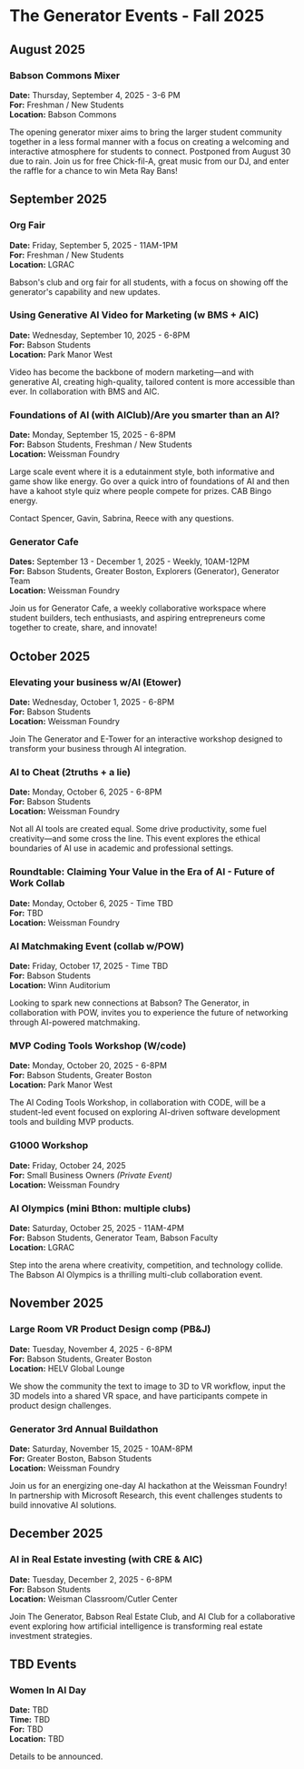 # The Generator Events - Fall 2025

## August 2025

### Babson Commons Mixer
**Date:** Thursday, September 4, 2025 - 3-6 PM  
**For:** Freshman / New Students  
**Location:** Babson Commons

The opening generator mixer aims to bring the larger student community together in a less formal manner with a focus on creating a welcoming and interactive atmosphere for students to connect. Postponed from August 30 due to rain. Join us for free Chick-fil-A, great music from our DJ, and enter the raffle for a chance to win Meta Ray Bans!

## September 2025

### Org Fair
**Date:** Friday, September 5, 2025 - 11AM-1PM  
**For:** Freshman / New Students  
**Location:** LGRAC

Babson's club and org fair for all students, with a focus on showing off the generator's capability and new updates.

### Using Generative AI Video for Marketing (w BMS + AIC)
**Date:** Wednesday, September 10, 2025 - 6-8PM  
**For:** Babson Students  
**Location:** Park Manor West

Video has become the backbone of modern marketing—and with generative AI, creating high-quality, tailored content is more accessible than ever. In collaboration with BMS and AIC.

### Foundations of AI (with AIClub)/Are you smarter than an AI?
**Date:** Monday, September 15, 2025 - 6-8PM  
**For:** Babson Students, Freshman / New Students  
**Location:** Weissman Foundry

Large scale event where it is a edutainment style, both informative and game show like energy. Go over a quick intro of foundations of AI and then have a kahoot style quiz where people compete for prizes. CAB Bingo energy.

Contact Spencer, Gavin, Sabrina, Reece with any questions.

### Generator Cafe
**Dates:** September 13 - December 1, 2025 - Weekly, 10AM-12PM  
**For:** Babson Students, Greater Boston, Explorers (Generator), Generator Team  
**Location:** Weissman Foundry

Join us for Generator Cafe, a weekly collaborative workspace where student builders, tech enthusiasts, and aspiring entrepreneurs come together to create, share, and innovate!

## October 2025

### Elevating your business w/AI (Etower)
**Date:** Wednesday, October 1, 2025 - 6-8PM  
**For:** Babson Students  
**Location:** Weissman Foundry

Join The Generator and E-Tower for an interactive workshop designed to transform your business through AI integration.



### AI to Cheat (2truths + a lie)
**Date:** Monday, October 6, 2025 - 6-8PM  
**For:** Babson Students  
**Location:** Weissman Foundry

Not all AI tools are created equal. Some drive productivity, some fuel creativity—and some cross the line. This event explores the ethical boundaries of AI use in academic and professional settings.

### Roundtable: Claiming Your Value in the Era of AI - Future of Work Collab
**Date:** Monday, October 6, 2025 - Time TBD  
**For:** TBD  
**Location:** Weissman Foundry

### AI Matchmaking Event (collab w/POW)
**Date:** Friday, October 17, 2025 - Time TBD  
**For:** Babson Students  
**Location:** Winn Auditorium

Looking to spark new connections at Babson? The Generator, in collaboration with POW, invites you to experience the future of networking through AI-powered matchmaking.

### MVP Coding Tools Workshop (W/code)
**Date:** Monday, October 20, 2025 - 6-8PM  
**For:** Babson Students, Greater Boston  
**Location:** Park Manor West

The AI Coding Tools Workshop, in collaboration with CODE, will be a student-led event focused on exploring AI-driven software development tools and building MVP products.

### G1000 Workshop
**Date:** Friday, October 24, 2025  
**For:** Small Business Owners *(Private Event)*  
**Location:** Weissman Foundry

### AI Olympics (mini Bthon: multiple clubs)
**Date:** Saturday, October 25, 2025 - 11AM-4PM  
**For:** Babson Students, Generator Team, Babson Faculty  
**Location:** LGRAC

Step into the arena where creativity, competition, and technology collide. The Babson AI Olympics is a thrilling multi-club collaboration event.

## November 2025

### Large Room VR Product Design comp (PB&J)
**Date:** Tuesday, November 4, 2025 - 6-8PM  
**For:** Babson Students, Greater Boston  
**Location:** HELV Global Lounge

We show the community the text to image to 3D to VR workflow, input the 3D models into a shared VR space, and have participants compete in product design challenges.

### Generator 3rd Annual Buildathon
**Date:** Saturday, November 15, 2025 - 10AM-8PM  
**For:** Greater Boston, Babson Students  
**Location:** Weissman Foundry

Join us for an energizing one-day AI hackathon at the Weissman Foundry! In partnership with Microsoft Research, this event challenges students to build innovative AI solutions.

## December 2025

### AI in Real Estate investing (with CRE & AIC)
**Date:** Tuesday, December 2, 2025 - 6-8PM  
**For:** Babson Students  
**Location:** Weisman Classroom/Cutler Center

Join The Generator, Babson Real Estate Club, and AI Club for a collaborative event exploring how artificial intelligence is transforming real estate investment strategies.

## TBD Events

### Women In AI Day
**Date:** TBD  
**Time:** TBD  
**For:** TBD  
**Location:** TBD

Details to be announced.